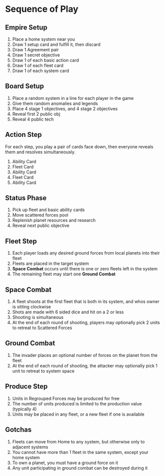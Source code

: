 

# Sequence of Play


## Empire Setup
1. Place a home system near you
1. Draw 1 setup card and fulfill it, then discard
1. Draw 1 Agreement pair
1. Draw 1 secret objective
1. Draw 1 of each basic action card
1. Draw 1 of each fleet card
1. Draw 1 of each system card


## Board Setup
1. Place a random system in a line for each player in the game
1. Give them random anomalies and legends
1. Place 4 stage 1 objectives, and 4 stage 2 objectives
1. Reveal first 2 public obj
1. Reveal 4 public tech


## Action Step
For each step, you play a pair of cards face down, then everyone reveals them and resolves simultaneously.
1. Ability Card
1. Fleet Card
1. Ability Card
1. Fleet Card
1. Ability Card


## Status Phase
1. Pick up fleet and basic ability cards
1. Move scattered forces pool
1. Replenish planet resources and research
1. Reveal next public objective



## Fleet Step
1. Each player loads any desired ground forces from local planets into their fleet
1. Fleets are placed in the target system
1. __Space Combat__ occurs until there is one or zero fleets left in the system
1. The remaining fleet may start one __Ground Combat__



## Space Combat
1. A fleet shoots at the first fleet that is both in its system, and whos owner is sitting clockwise
1. Shots are made with 6 sided dice and hit on a 2 or less
1. Shooting is simultaneous
1. At the end of each round of shooting, players may optionally pick 2 units to retreat to Scattered Forces



## Ground Combat
1. The invader places an optional number of forces on the planet from the fleet
1. At the end of each round of shooting, the attacker may optionally pick 1 unit to retreat to system space



## Produce Step
1. Units in Regrouped Forces may be produced for free
1. The number of units produced is limited to the production value (typically 4)
1. Units may be placed in any fleet, or a new fleet if one is available


## Gotchas
1. Fleets can move from Home to any system, but otherwise only to adjacent systems
1. You cannot have more than 1 fleet in the same system, except your home system
1. To own a planet, you must have a ground force on it
1. Any unit participating in ground combat can be destroyed during it
